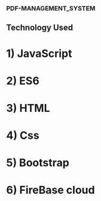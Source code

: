 ### PDF-MANAGEMENT_SYSTEM
## Technology Used
# 1) JavaScript
# 2) ES6
# 3) HTML
# 4) Css
# 5) Bootstrap
# 6) FireBase cloud
